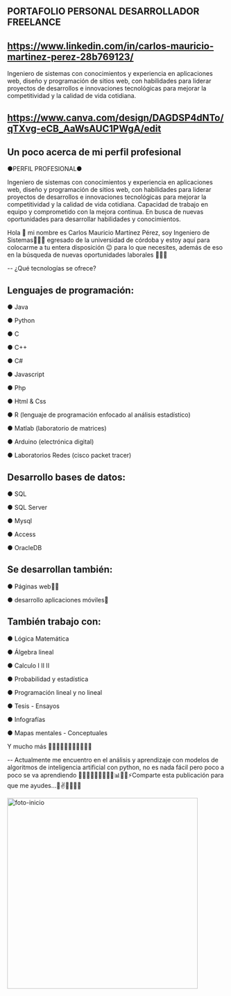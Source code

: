 ## PORTAFOLIO PERSONAL DESARROLLADOR FREELANCE  

## https://www.linkedin.com/in/carlos-mauricio-martinez-perez-28b769123/

Ingeniero de sistemas con conocimientos y experiencia en aplicaciones web, diseño y programación de sitios web, 
con habilidades para liderar proyectos de desarrollos e innovaciones tecnológicas para mejorar la competitividad y la calidad de vida cotidiana.

## https://www.canva.com/design/DAGDSP4dNTo/qTXvg-eCB_AaWsAUC1PWgA/edit

## Un poco acerca de mi perfil profesional 

●PERFIL PROFESIONAL●

Ingeniero de sistemas con conocimientos y experiencia en aplicaciones web, diseño y 
programación de sitios web, con habilidades para liderar proyectos de desarrollos e 
innovaciones tecnológicas para mejorar la competitividad y la calidad de vida cotidiana.
Capacidad de trabajo en equipo y
comprometido con la mejora continua. En busca de nuevas oportunidades para
desarrollar habilidades y conocimientos.

Hola 👋 mi nombre es Carlos Mauricio Martínez Pérez, soy Ingeniero de Sistemas👨🏻‍💻 egresado de la universidad de córdoba y estoy aquí para colocarme a tu entera disposición 😉 para lo que necesites, 
además de eso en la  búsqueda de nuevas oportunidades laborales 🙏👨‍💻

-- ¿Qué tecnologías se ofrece?

## Lenguajes de programación:
● Java

● Python 

● C

● C++

● C#

● Javascript 

● Php

● Html & Css

● R (lenguaje de programación enfocado al análisis estadístico)

● Matlab (laboratorio de matrices)

● Arduino (electrónica digital)

● Laboratorios Redes (cisco packet tracer)

## Desarrollo bases de datos: 
● SQL 

● SQL Server

● Mysql

● Access
  
● OracleDB

## Se desarrollan también:
● Páginas web👨‍💻

● desarrollo aplicaciones móviles📱 

## También trabajo con:
● Lógica Matemática 

● Álgebra lineal

● Calculo  I II II

● Probabilidad y estadística 

● Programación lineal y no lineal 

● Tesis - Ensayos

● Infografías 

● Mapas mentales - Conceptuales

Y mucho más 👨🏻‍💻🤝😃😎💪🏻🦾👌🏻

-- Actualmente me encuentro en el análisis y aprendizaje con modelos de algoritmos de inteligencia artificial con python, no es nada fácil pero poco a poco se va aprendiendo 👨🏻‍💻💪🏻🦾👌🏻😎📊👨‍🏫⚡Comparte esta publicación para que me ayudes...🙏✌️🤙👨‍💻😎

<img width="439" alt="foto-inicio" src="https://github.com/user-attachments/assets/1ae71210-02a7-455d-b728-a95d16f0a51d">


